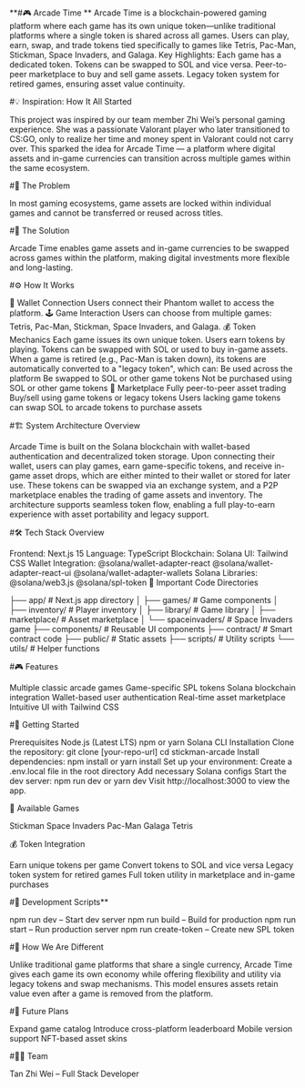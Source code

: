 **#🎮 Arcade Time
**
Arcade Time is a blockchain-powered gaming platform where each game has its own unique token—unlike traditional platforms where a single token is shared across all games. Users can play, earn, swap, and trade tokens tied specifically to games like Tetris, Pac-Man, Stickman, Space Invaders, and Galaga.
Key Highlights:
Each game has a dedicated token.
Tokens can be swapped to SOL and vice versa.
Peer-to-peer marketplace to buy and sell game assets.
Legacy token system for retired games, ensuring asset value continuity.


#💡 Inspiration: How It All Started

This project was inspired by our team member Zhi Wei’s personal gaming experience. She was a passionate Valorant player who later transitioned to CS:GO, only to realize her time and money spent in Valorant could not carry over. This sparked the idea for Arcade Time — a platform where digital assets and in-game currencies can transition across multiple games within the same ecosystem.


#🚧 The Problem

In most gaming ecosystems, game assets are locked within individual games and cannot be transferred or reused across titles.

#🔑 The Solution

Arcade Time enables game assets and in-game currencies to be swapped across games within the platform, making digital investments more flexible and long-lasting.

#⚙️ How It Works

👜 Wallet Connection
Users connect their Phantom wallet to access the platform.
🕹️ Game Interaction
Users can choose from multiple games: Tetris, Pac-Man, Stickman, Space Invaders, and Galaga.
💰 Token Mechanics
Each game issues its own unique token.
Users earn tokens by playing.
Tokens can be swapped with SOL or used to buy in-game assets.
When a game is retired (e.g., Pac-Man is taken down), its tokens are automatically converted to a "legacy token", which can:
Be used across the platform
Be swapped to SOL or other game tokens
Not be purchased using SOL or other game tokens
🛒 Marketplace
Fully peer-to-peer asset trading
Buy/sell using game tokens or legacy tokens
Users lacking game tokens can swap SOL to arcade tokens to purchase assets

#🏗️ System Architecture Overview

Arcade Time is built on the Solana blockchain with wallet-based authentication and decentralized token storage. Upon connecting their wallet, users can play games, earn game-specific tokens, and receive in-game asset drops, which are either minted to their wallet or stored for later use. These tokens can be swapped via an exchange system, and a P2P marketplace enables the trading of game assets and inventory. The architecture supports seamless token flow, enabling a full play-to-earn experience with asset portability and legacy support.

#🛠️ Tech Stack Overview

Frontend: Next.js 15
Language: TypeScript
Blockchain: Solana
UI: Tailwind CSS
Wallet Integration:
@solana/wallet-adapter-react
@solana/wallet-adapter-react-ui
@solana/wallet-adapter-wallets
Solana Libraries:
@solana/web3.js
@solana/spl-token
📂 Important Code Directories

├── app/                    # Next.js app directory
│   ├── games/              # Game components
│   ├── inventory/          # Player inventory
│   ├── library/            # Game library
│   ├── marketplace/        # Asset marketplace
│   └── spaceinvaders/      # Space Invaders game
├── components/             # Reusable UI components
├── contract/               # Smart contract code
├── public/                 # Static assets
├── scripts/                # Utility scripts
└── utils/                  # Helper functions

#🎮 Features

Multiple classic arcade games
Game-specific SPL tokens
Solana blockchain integration
Wallet-based user authentication
Real-time asset marketplace
Intuitive UI with Tailwind CSS

#🚀 Getting Started

Prerequisites
Node.js (Latest LTS)
npm or yarn
Solana CLI
Installation
Clone the repository:
git clone [your-repo-url]
cd stickman-arcade
Install dependencies:
npm install
or
yarn install
Set up your environment:
Create a .env.local file in the root directory
Add necessary Solana configs
Start the dev server:
npm run dev
 or
yarn dev
Visit http://localhost:3000 to view the app.

🎯 Available Games

Stickman
Space Invaders
Pac-Man
Galaga
Tetris

💰 Token Integration

Earn unique tokens per game
Convert tokens to SOL and vice versa
Legacy token system for retired games
Full token utility in marketplace and in-game purchases

#🔧 Development Scripts**

npm run dev – Start dev server
npm run build – Build for production
npm run start – Run production server
npm run create-token – Create new SPL token

#🌟 How We Are Different

Unlike traditional game platforms that share a single currency, Arcade Time gives each game its own economy while offering flexibility and utility via legacy tokens and swap mechanisms. This model ensures assets retain value even after a game is removed from the platform.

#🚀 Future Plans

Expand game catalog
Introduce cross-platform leaderboard
Mobile version support
NFT-based asset skins

#👨‍💻 Team

Tan Zhi Wei – Full Stack Developer
